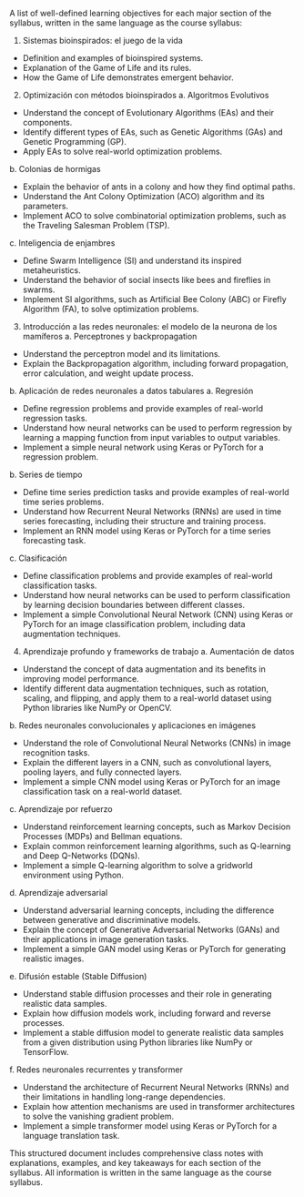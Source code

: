 A list of well-defined learning objectives for each major section of the syllabus, written in the same language as the course syllabus:

1. Sistemas bioinspirados: el juego de la vida

- Definition and examples of bioinspired systems.
- Explanation of the Game of Life and its rules.
- How the Game of Life demonstrates emergent behavior.

2. Optimización con métodos bioinspirados
a. Algoritmos Evolutivos
- Understand the concept of Evolutionary Algorithms (EAs) and their components.
- Identify different types of EAs, such as Genetic Algorithms (GAs) and Genetic Programming (GP).
- Apply EAs to solve real-world optimization problems.

b. Colonias de hormigas
- Explain the behavior of ants in a colony and how they find optimal paths.
- Understand the Ant Colony Optimization (ACO) algorithm and its parameters.
- Implement ACO to solve combinatorial optimization problems, such as the Traveling Salesman Problem (TSP).

c. Inteligencia de enjambres
- Define Swarm Intelligence (SI) and understand its inspired metaheuristics.
- Understand the behavior of social insects like bees and fireflies in swarms.
- Implement SI algorithms, such as Artificial Bee Colony (ABC) or Firefly Algorithm (FA), to solve optimization problems.

3. Introducción a las redes neuronales: el modelo de la neurona de los mamíferos
a. Perceptrones y backpropagation
- Understand the perceptron model and its limitations.
- Explain the Backpropagation algorithm, including forward propagation, error calculation, and weight update process.

b. Aplicación de redes neuronales a datos tabulares
a. Regresión
- Define regression problems and provide examples of real-world regression tasks.
- Understand how neural networks can be used to perform regression by learning a mapping function from input variables to output variables.
- Implement a simple neural network using Keras or PyTorch for a regression problem.

b. Series de tiempo
- Define time series prediction tasks and provide examples of real-world time series problems.
- Understand how Recurrent Neural Networks (RNNs) are used in time series forecasting, including their structure and training process.
- Implement an RNN model using Keras or PyTorch for a time series forecasting task.

c. Clasificación
- Define classification problems and provide examples of real-world classification tasks.
- Understand how neural networks can be used to perform classification by learning decision boundaries between different classes.
- Implement a simple Convolutional Neural Network (CNN) using Keras or PyTorch for an image classification problem, including data augmentation techniques.

4. Aprendizaje profundo y frameworks de trabajo
a. Aumentación de datos
- Understand the concept of data augmentation and its benefits in improving model performance.
- Identify different data augmentation techniques, such as rotation, scaling, and flipping, and apply them to a real-world dataset using Python libraries like NumPy or OpenCV.

b. Redes neuronales convolucionales y aplicaciones en imágenes
- Understand the role of Convolutional Neural Networks (CNNs) in image recognition tasks.
- Explain the different layers in a CNN, such as convolutional layers, pooling layers, and fully connected layers.
- Implement a simple CNN model using Keras or PyTorch for an image classification task on a real-world dataset.

c. Aprendizaje por refuerzo
- Understand reinforcement learning concepts, such as Markov Decision Processes (MDPs) and Bellman equations.
- Explain common reinforcement learning algorithms, such as Q-learning and Deep Q-Networks (DQNs).
- Implement a simple Q-learning algorithm to solve a gridworld environment using Python.

d. Aprendizaje adversarial
- Understand adversarial learning concepts, including the difference between generative and discriminative models.
- Explain the concept of Generative Adversarial Networks (GANs) and their applications in image generation tasks.
- Implement a simple GAN model using Keras or PyTorch for generating realistic images.

e. Difusión estable (Stable Diffusion)
- Understand stable diffusion processes and their role in generating realistic data samples.
- Explain how diffusion models work, including forward and reverse processes.
- Implement a stable diffusion model to generate realistic data samples from a given distribution using Python libraries like NumPy or TensorFlow.

f. Redes neuronales recurrentes y transformer
- Understand the architecture of Recurrent Neural Networks (RNNs) and their limitations in handling long-range dependencies.
- Explain how attention mechanisms are used in transformer architectures to solve the vanishing gradient problem.
- Implement a simple transformer model using Keras or PyTorch for a language translation task.

This structured document includes comprehensive class notes with explanations, examples, and key takeaways for each section of the syllabus. All information is written in the same language as the course syllabus.